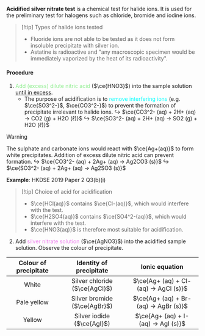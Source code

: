 **Acidified silver nitrate test** is a chemical test for halide ions. It is used for the preliminary test for halogens such as chloride, bromide and iodine ions.

> [!tip] Types of halide ions tested
> - Fluoride ions are not able to be tested as it does not form insoluble precipitate with silver ion.
> - Astatine is radioactive and "any macroscopic specimen would be immediately vaporized by the heat of its radioactivity".

#### Procedure
1. <span style="color: lightgreen">Add (excess) dilute nitric acid</span> ($\ce{HNO3}$) into the sample solution <u>until in excess</u>.
	- The purpose of acidification is to <span style="color: aqua">remove interfering ions</span> (e.g. $\ce{SO3^2-}$, $\ce{CO3^2-}$) to prevent the formation of precipitate irrelevant to halide ions.
	  ↪️ $\ce{CO3^2- (aq) + 2H+ (aq) -> CO2 (g) + H2O (ℓ)}$
	  ↪️ $\ce{SO3^2- (aq) + 2H+ (aq) -> SO2 (g) + H2O (ℓ)}$

> [!warning]
> The sulphate and carbonate ions would react with $\ce{Ag+(aq)}$ to form white precipitates. Addition of excess dilute nitric acid can prevent formation.
> ↪️ $\ce{CO3^2- (aq) + 2Ag+ (aq) -> Ag2CO3 (s)}$
> ↪️ $\ce{SO3^2- (aq) + 2Ag+ (aq) -> Ag2SO3 (s)}$
> 
> **Example**: HKDSE 2019 Paper 2 Q3(b)(i)

> [!tip] Choice of acid for acidification
> - $\ce{HCl(aq)}$ contains $\ce{Cl-(aq)}$, which would interfere with the test.
> - $\ce{H2SO4(aq)}$ contains $\ce{SO4^2-(aq)}$, which would interfere with the test.
> - $\ce{HNO3(aq)}$ is therefore most suitable for acidification.

2. Add <span style="color: violet">silver nitrate solution</span> ($\ce{AgNO3}$) into the acidified sample solution. Observe the colour of precipitate.

| Colour of precipitate | Identity of precipitate | Ionic equation |
| :--: | :--: | :--: |
| White | Silver chloride ($\ce{AgCl}$) | $\ce{Ag+ (aq) + Cl- (aq) -> AgCl (s)}$ |
| Pale yellow | Silver bromide ($\ce{AgBr}$) | $\ce{Ag+ (aq) + Br- (aq) -> AgBr (s)}$ |
| Yellow | Silver iodide ($\ce{AgI}$) | $\ce{Ag+ (aq) + I- (aq) -> AgI (s)}$ |

